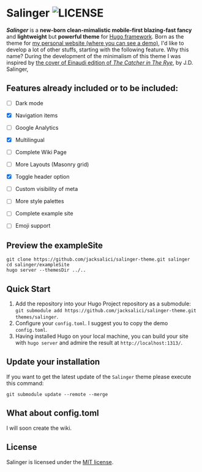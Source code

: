 # Salinger ![LICENSE](https://img.shields.io/badge/license-MIT-blue.svg)

___Salinger___ is a __new-born clean-mimalistic mobile-first blazing-fast fancy__ and __lightweight__ but __powerful theme__ for [Hugo framework](https://gohugo.io).
Born as the theme for [my personal website (where you can see a demo)](http://jacksalici.com), I'd like to develop a lot of other stuffs, starting with the following feature. 
Why this name? During the development of the minimalism of this theme I was inspired by [the cover of Einaudi edition of _The Catcher in The Rye_](https://duckduckgo.com/?q=il+giovane+holden+by+j.d.+salinger+einaudi+1961&t=h_&ia=images&iax=images&iaf=color%3AWhite), by J.D. Salinger, 

## Features already included or to be included:

- [ ] Dark mode
- [x] Navigation items
- [ ] Google Analytics
- [x] Multilingual
- [ ] Complete Wiki Page
- [ ] More Layouts (Masonry grid)
- [x] Toggle header option
- [ ] Custom visibility of meta
- [ ] More style palettes
- [ ] Complete example site
- [ ] Emoji support




## Preview the exampleSite

```shell
git clone https://github.com/jacksalici/salinger-theme.git salinger
cd salinger/exampleSite
hugo server --themesDir ../..
```

## Quick Start

1. Add the repository into your Hugo Project repository as a submodule: `git submodule add https://github.com/jacksalici/salinger-theme.git themes/salinger`.
2. Configure your `config.toml`. I suggest you to copy the demo `config.toml`.
3. Having installed Hugo on your local machine, you can build your site with `hugo server` and admire the result at `http://localhost:1313/`.

## Update your installation

If you want to get the latest update of the `Salinger` theme please execute this command:

```shell
git submodule update --remote --merge
```

## What about config.toml
I will soon create the wiki.

## License

Salinger is licensed under the [MIT license](https://github.com/jacksalici/salinger-theme/blob/master/LICENSE).